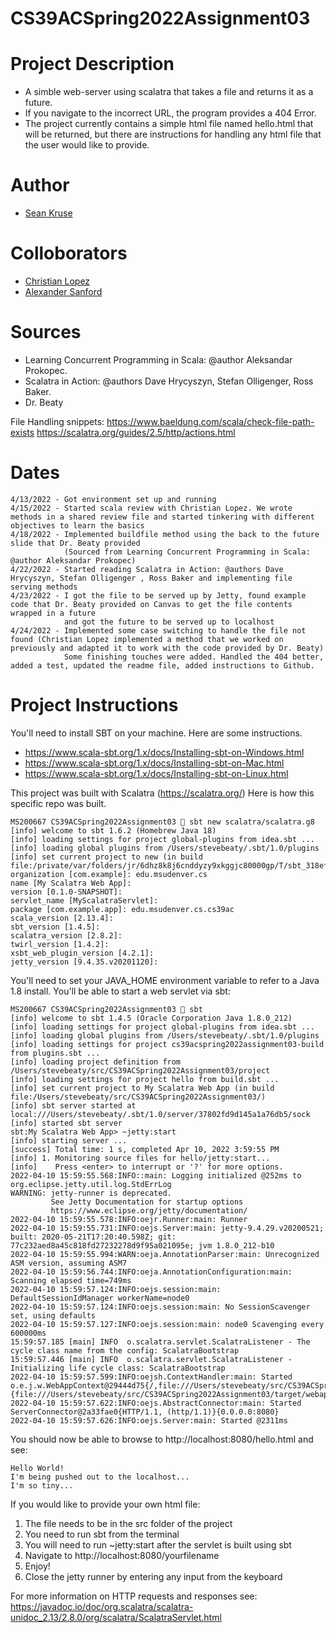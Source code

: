 # CS39ACSpring2022Assignment03

# Project Description

- A simble web-server using scalatra that takes a file and returns it as a future.
- If you navigate to the incorrect URL, the program provides a 404 Error.
- The project currently contains a simple html file named hello.html that will be returned, but there are instructions for handling any html file that the user would like to provide.

# Author

 - [Sean Kruse](https://github.com/SeanKruse)

# Colloborators

- [Christian Lopez](https://github.com/chrisreylo73)
- [Alexander Sanford](https://github.com/alexandersanford)

# Sources

- Learning Concurrent Programming in Scala: @author Aleksandar Prokopec.
- Scalatra in Action: @authors Dave Hrycyszyn, Stefan Olligenger, Ross Baker.
- Dr. Beaty

File Handling snippets:
https://www.baeldung.com/scala/check-file-path-exists
https://scalatra.org/guides/2.5/http/actions.html

# Dates

    4/13/2022 - Got environment set up and running
    4/15/2022 - Started scala review with Christian Lopez. We wrote methods in a shared review file and started tinkering with different objectives to learn the basics
    4/18/2022 - Implemented buildfile method using the back to the future slide that Dr. Beaty provided
                (Sourced from Learning Concurrent Programming in Scala: @author Aleksandar Prokopec)
    4/22/2022 - Started reading Scalatra in Action: @authors Dave Hrycyszyn, Stefan Olligenger , Ross Baker and implementing file serving methods
    4/23/2022 - I got the file to be served up by Jetty, found example code that Dr. Beaty provided on Canvas to get the file contents wrapped in a future
                and got the future to be served up to localhost
    4/24/2022 - Implemented some case switching to handle the file not found (Christian Lopez implemented a method that we worked on previously and adapted it to work with the code provided by Dr. Beaty)
                Some finishing touches were added. Handled the 404 better, added a test, updated the readme file, added instructions to Github.

# Project Instructions

You'll need to install SBT on your machine. Here are some instructions.

- https://www.scala-sbt.org/1.x/docs/Installing-sbt-on-Windows.html
- https://www.scala-sbt.org/1.x/docs/Installing-sbt-on-Mac.html
- https://www.scala-sbt.org/1.x/docs/Installing-sbt-on-Linux.html

This project was built with Scalatra (https://scalatra.org/) Here is how
this specific repo was built.

    MS200667 CS39ACSpring2022Assignment03  sbt new scalatra/scalatra.g8
    [info] welcome to sbt 1.6.2 (Homebrew Java 18)
    [info] loading settings for project global-plugins from idea.sbt ...
    [info] loading global plugins from /Users/stevebeaty/.sbt/1.0/plugins
    [info] set current project to new (in build file:/private/var/folders/jr/6dhz8k8j6cnddyzy9xkggjc80000gp/T/sbt_318efc9/new/)
    organization [com.example]: edu.msudenver.cs
    name [My Scalatra Web App]:
    version [0.1.0-SNAPSHOT]:
    servlet_name [MyScalatraServlet]:
    package [com.example.app]: edu.msudenver.cs.cs39ac
    scala_version [2.13.4]:
    sbt_version [1.4.5]:
    scalatra_version [2.8.2]:
    twirl_version [1.4.2]:
    xsbt_web_plugin_version [4.2.1]:
    jetty_version [9.4.35.v20201120]:

You'll need to set your JAVA_HOME environment variable to refer to a Java
1.8 install. You'll be able to start a web servlet via sbt:

    MS200667 CS39ACSpring2022Assignment03  sbt
    [info] welcome to sbt 1.4.5 (Oracle Corporation Java 1.8.0_212)
    [info] loading settings for project global-plugins from idea.sbt ...
    [info] loading global plugins from /Users/stevebeaty/.sbt/1.0/plugins
    [info] loading settings for project cs39acspring2022assignment03-build from plugins.sbt ...
    [info] loading project definition from /Users/stevebeaty/src/CS39ACSpring2022Assignment03/project
    [info] loading settings for project hello from build.sbt ...
    [info] set current project to My Scalatra Web App (in build file:/Users/stevebeaty/src/CS39ACSpring2022Assignment03/)
    [info] sbt server started at local:///Users/stevebeaty/.sbt/1.0/server/37802fd9d145a1a76db5/sock
    [info] started sbt server
    sbt:My Scalatra Web App> ~jetty:start
    [info] starting server ...
    [success] Total time: 1 s, completed Apr 10, 2022 3:59:55 PM
    [info] 1. Monitoring source files for hello/jetty:start...
    [info]    Press <enter> to interrupt or '?' for more options.
    2022-04-10 15:59:55.568:INFO::main: Logging initialized @252ms to org.eclipse.jetty.util.log.StdErrLog
    WARNING: jetty-runner is deprecated.
             See Jetty Documentation for startup options
             https://www.eclipse.org/jetty/documentation/
    2022-04-10 15:59:55.578:INFO:oejr.Runner:main: Runner
    2022-04-10 15:59:55.731:INFO:oejs.Server:main: jetty-9.4.29.v20200521; built: 2020-05-21T17:20:40.598Z; git: 77c232aed8a45c818fd27232278d9f95a021095e; jvm 1.8.0_212-b10
    2022-04-10 15:59:55.994:WARN:oeja.AnnotationParser:main: Unrecognized ASM version, assuming ASM7
    2022-04-10 15:59:56.744:INFO:oeja.AnnotationConfiguration:main: Scanning elapsed time=749ms
    2022-04-10 15:59:57.124:INFO:oejs.session:main: DefaultSessionIdManager workerName=node0
    2022-04-10 15:59:57.124:INFO:oejs.session:main: No SessionScavenger set, using defaults
    2022-04-10 15:59:57.127:INFO:oejs.session:main: node0 Scavenging every 600000ms
    15:59:57.185 [main] INFO  o.scalatra.servlet.ScalatraListener - The cycle class name from the config: ScalatraBootstrap
    15:59:57.446 [main] INFO  o.scalatra.servlet.ScalatraListener - Initializing life cycle class: ScalatraBootstrap
    2022-04-10 15:59:57.599:INFO:oejsh.ContextHandler:main: Started o.e.j.w.WebAppContext@29444d75{/,file:///Users/stevebeaty/src/CS39ACSpring2022Assignment03/target/webapp/,AVAILABLE}{file:///Users/stevebeaty/src/CS39ACSpring2022Assignment03/target/webapp/}
    2022-04-10 15:59:57.622:INFO:oejs.AbstractConnector:main: Started ServerConnector@2a33fae0{HTTP/1.1, (http/1.1)}{0.0.0.0:8080}
    2022-04-10 15:59:57.626:INFO:oejs.Server:main: Started @2311ms

You should now be able to browse to http://localhost:8080/hello.html and see:

    Hello World!
    I'm being pushed out to the localhost...
    I'm so tiny...

If you would like to provide your own html file:

1. The file needs to be in the src folder of the project
2. You need to run sbt from the terminal
3. You will need to run ~jetty:start after the servlet is built using sbt
4. Navigate to http://localhost:8080/yourfilename
5. Enjoy!
6. Close the jetty runner by entering any input from the keyboard

For more information on HTTP requests and responses see:
https://javadoc.io/doc/org.scalatra/scalatra-unidoc_2.13/2.8.0/org/scalatra/ScalatraServlet.html

